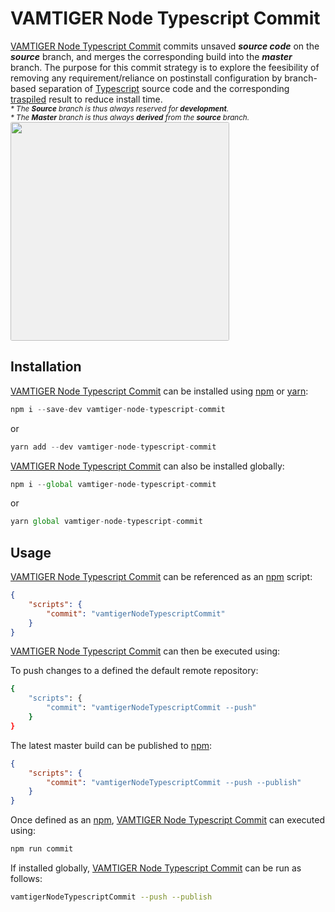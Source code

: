 # VAMTIGER Node Typescript Commit
[VAMTIGER Node Typescript Commit](https://github.com/vamtiger-project/vamtiger-node-typescript-commit) commits unsaved **_source code_** on the **_source_** branch, and merges the corresponding build into the **_master_** branch. The purpose for this commit strategy is to explore the feesibility of removing any requirement/reliance on postinstall configuration by branch-based separation of [Typescript](https://www.typescriptlang.org/) source code and the corresponding [traspiled](https://www.stevefenton.co.uk/2012/11/compiling-vs-transpiling/) result to reduce install time.<br>
<sup>_* The **Source** branch is thus always reserved for **development**._</sup><br>
<sup>_* The **Master** branch is thus always **derived** from the **source** branch._</sup><br>
<img src=https://cdn.rawgit.com/vamtiger-project/vamtiger-node-typescript-commit/HEAD/asset/image/vamtiger-node-typescript-commit.svg style="max-height: 350px; background-color: #f0f0f0; border-radius: 3px" height=350>

## Installation
[VAMTIGER Node Typescript Commit](https://github.com/vamtiger-project/vamtiger-node-typescript-commit) can be installed using [npm](https://www.npmjs.com/) or [yarn](https://yarnpkg.com/lang/en/):
```javascript
npm i --save-dev vamtiger-node-typescript-commit
```
or
```javascript
yarn add --dev vamtiger-node-typescript-commit
```

[VAMTIGER Node Typescript Commit](https://github.com/vamtiger-project/vamtiger-node-typescript-commit) can also be installed globally:
```javascript
npm i --global vamtiger-node-typescript-commit 
```
or
```javascript
yarn global vamtiger-node-typescript-commit 
```

## Usage
[VAMTIGER Node Typescript Commit](https://github.com/vamtiger-project/vamtiger-node-typescript-commit) can be referenced as an [npm](https://www.npmjs.com/) script:
```json
{
    "scripts": {
        "commit": "vamtigerNodeTypescriptCommit"
    }
}
```

[VAMTIGER Node Typescript Commit](https://github.com/vamtiger-project/vamtiger-node-typescript-commit) can then be executed using:

To push changes to a defined the default remote repository:
```bash
{
    "scripts": {
        "commit": "vamtigerNodeTypescriptCommit --push"
    }
}
```

The latest master build can be published to [npm](https://www.npmjs.com/):
```json
{
    "scripts": {
        "commit": "vamtigerNodeTypescriptCommit --push --publish"
    }
}
```

Once defined as an [npm](https://www.npmjs.com/), [VAMTIGER Node Typescript Commit](https://github.com/vamtiger-project/vamtiger-node-typescript-commit) can executed using:
```bash
npm run commit
```

If installed globally, [VAMTIGER Node Typescript Commit](https://github.com/vamtiger-project/vamtiger-node-typescript-commit) can be run as follows:
```bash
vamtigerNodeTypescriptCommit --push --publish
```